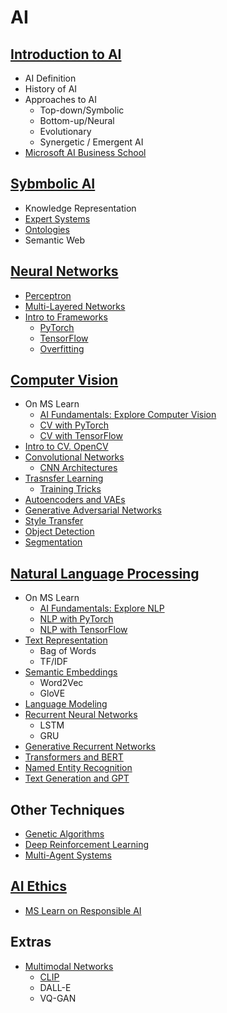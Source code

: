 # AI

## [Introduction to AI](https://github.com/microsoft/AI-For-Beginners/blob/main/lessons/1-Intro/README.md)
 - AI Definition
 - History of AI
 - Approaches to AI
     - Top-down/Symbolic
     - Bottom-up/Neural
     - Evolutionary
     - Synergetic / Emergent AI
 - [Microsoft AI Business School](https://www.microsoft.com/ai/ai-business-school/?WT.mc_id=academic-77998-cacaste)

## [Sybmbolic AI](https://github.com/microsoft/AI-For-Beginners/blob/main/lessons/2-Symbolic/README.md)
 - Knowledge Representation
 - [Expert Systems](https://github.com/microsoft/AI-For-Beginners/blob/main/lessons/2-Symbolic/Animals.ipynb)
 - [Ontologies](https://github.com/microsoft/AI-For-Beginners/blob/main/lessons/2-Symbolic/FamilyOntology.ipynb)
 - Semantic Web

## [Neural Networks](https://github.com/microsoft/AI-For-Beginners/blob/main/lessons/3-NeuralNetworks/README.md)
 - [Perceptron](https://github.com/microsoft/AI-For-Beginners/blob/main/lessons/3-NeuralNetworks/03-Perceptron/README.md)
 - [Multi-Layered Networks](https://github.com/microsoft/AI-For-Beginners/blob/main/lessons/3-NeuralNetworks/04-OwnFramework/README.md)
 - [Intro to Frameworks](https://github.com/microsoft/AI-For-Beginners/blob/main/lessons/3-NeuralNetworks/05-Frameworks/README.md)
   - [PyTorch](https://github.com/microsoft/AI-For-Beginners/blob/main/lessons/3-NeuralNetworks/05-Frameworks/IntroPyTorch.ipynb)
   - [TensorFlow](https://github.com/microsoft/AI-For-Beginners/blob/main/lessons/3-NeuralNetworks/05-Frameworks/IntroKerasTF.md)
   - [Overfitting](https://github.com/microsoft/AI-For-Beginners/blob/main/lessons/3-NeuralNetworks/05-Frameworks/Overfitting.md)

## [Computer Vision](https://github.com/microsoft/AI-For-Beginners/blob/main/lessons/4-ComputerVision/README.md)
 - On MS Learn
    - [AI Fundamentals: Explore Computer Vision](https://docs.microsoft.com/learn/paths/explore-computer-vision-microsoft-azure/?WT.mc_id=academic-77998-cacaste)
    - [CV with PyTorch](https://docs.microsoft.com/learn/modules/intro-computer-vision-pytorch/?WT.mc_id=academic-77998-cacaste)
    - [CV with TensorFlow](https://docs.microsoft.com/learn/modules/intro-computer-vision-TensorFlow/?WT.mc_id=academic-77998-cacaste)
 - [Intro to CV. OpenCV](https://github.com/microsoft/AI-For-Beginners/blob/main/lessons/4-ComputerVision/06-IntroCV/README.md)
 - [Convolutional Networks](https://github.com/microsoft/AI-For-Beginners/blob/main/lessons/4-ComputerVision/07-ConvNets/README.md)
   - [CNN Architectures](https://github.com/microsoft/AI-For-Beginners/blob/main/lessons/4-ComputerVision/07-ConvNets/CNN_Architectures.md)
 - [Trasnsfer Learning](https://github.com/microsoft/AI-For-Beginners/blob/main/lessons/4-ComputerVision/08-TransferLearning/README.md)
   - [Training Tricks](https://github.com/microsoft/AI-For-Beginners/blob/main/lessons/4-ComputerVision/08-TransferLearning/TrainingTricks.md)
 - [Autoencoders and VAEs](https://github.com/microsoft/AI-For-Beginners/blob/main/lessons/4-ComputerVision/09-Autoencoders/README.md)
 - [Generative Adversarial Networks](https://github.com/microsoft/AI-For-Beginners/blob/main/lessons/4-ComputerVision/10-GANs/README.md)
 - [Style Transfer](https://github.com/microsoft/AI-For-Beginners/blob/main/lessons/4-ComputerVision/10-GANs/StyleTransfer.ipynb)
 - [Object Detection](https://github.com/microsoft/AI-For-Beginners/blob/main/lessons/4-ComputerVision/11-ObjectDetection/README.md)
 - [Segmentation](https://github.com/microsoft/AI-For-Beginners/blob/main/lessons/4-ComputerVision/12-Segmentation/README.md)
 
## [Natural Language Processing](https://github.com/microsoft/AI-For-Beginners/blob/main/lessons/5-NLP/README.md)
 - On MS Learn
    - [AI Fundamentals: Explore NLP](https://docs.microsoft.com/learn/paths/explore-natural-language-processing/?WT.mc_id=academic-77998-cacaste)
    - [NLP with PyTorch](https://docs.microsoft.com/learn/modules/intro-natural-language-processing-pytorch/?WT.mc_id=academic-77998-cacaste)
    - [NLP with TensorFlow](https://docs.microsoft.com/learn/modules/intro-natural-language-processing-TensorFlow/?WT.mc_id=academic-77998-cacaste)
 - [Text Representation](https://github.com/microsoft/AI-For-Beginners/blob/main/lessons/5-NLP/13-TextRep/README.md)
    - Bag of Words
    - TF/IDF
 - [Semantic Embeddings](https://github.com/microsoft/AI-For-Beginners/blob/main/lessons/5-NLP/14-Embeddings/README.md)
    - Word2Vec
    - GloVE
 - [Language Modeling](https://github.com/microsoft/AI-For-Beginners/blob/main/lessons/5-NLP/15-LanguageModeling)
 - [Recurrent Neural Networks](https://github.com/microsoft/AI-For-Beginners/blob/main/lessons/5-NLP/16-RNN/README.md)
     - LSTM
     - GRU
 - [Generative Recurrent Networks](https://github.com/microsoft/AI-For-Beginners/blob/main/lessons/5-NLP/17-GenerativeNetworks/README.md)
 - [Transformers and BERT](https://github.com/microsoft/AI-For-Beginners/blob/main/lessons/5-NLP/18-Transformers/README.md)
 - [Named Entity Recognition](https://github.com/microsoft/AI-For-Beginners/blob/main/lessons/5-NLP/19-NER/README.md)
 - [Text Generation and GPT](https://github.com/microsoft/AI-For-Beginners/blob/main/lessons/5-NLP/20-LanguageModels/README.md)
## Other Techniques
 - [Genetic Algorithms](https://github.com/microsoft/AI-For-Beginners/blob/main/lessons/6-Other/21-GeneticAlgorithms/README.md)
 - [Deep Reinforcement Learning](https://github.com/microsoft/AI-For-Beginners/blob/main/lessons/6-Other/22-DeepRL/README.md)
 - [Multi-Agent Systems](https://github.com/microsoft/AI-For-Beginners/blob/main/lessons/6-Other/23-MultiagentSystems/README.md)

## [AI Ethics](https://github.com/microsoft/AI-For-Beginners/blob/main/lessons/7-Ethics/README.md)
 - [MS Learn on Responsible AI](https://docs.microsoft.com/learn/paths/responsible-ai-business-principles/?WT.mc_id=academic-77998-cacaste)
## Extras
 - [Multimodal Networks](https://github.com/microsoft/AI-For-Beginners/blob/main/lessons/X-Extras/X1-MultiModal/README.md)
   - [CLIP](https://github.com/microsoft/AI-For-Beginners/blob/main/lessons/X-Extras/X1-MultiModal/Clip.ipynb)
   - DALL-E
   - VQ-GAN